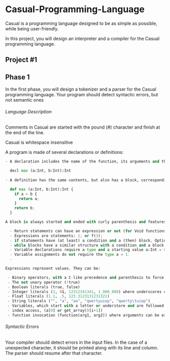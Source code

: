# Casual-Programming-Language
Casual is a programming language designed to be as simple as possible, while being user-friendly.

In this project, you will design an interpreter and a compiler for the Casual programming language.

## Project #1

## Phase 1

In the first phase, you will design a tokenizer and a parser for the Casual programming language. Your program should detect syntactic errors, but not semantic ones

######  Language Description
Comments in Casual are started with the pound (#) character and finish at the end of the line.

Casual is whitespace insensitive

A program is made of several declarations or definitions: 

```python
- A declaration includes the name of the function, its arguments and the returning type 

  decl max (a:Int, b:Int):Int
  
- A definition has the same contents, but also has a block, corresponding to the body of the function

  def max (a:Int, b:Int):Int {
    if a > b {
      return a;
    }
    return b;
  }
```
```python 
A block is always started and ended with curly parenthesis and features zero or more statements:

  - Return statements can have an expression or not (for Void functions): return; or return 1 + 1;
  - Expressions are statements: 1; or f(3);
  - if statements have (at least) a condition and a (then) block. Optionally they can have an else block, separated by a else keyword.
  - while blocks have a similar structure with a condition and a block.
  - Variable declarations require a type and a starting value a:Int = 0;
  - Variable assignments do not require the type a = 1.
  - 
```

 ```python
 Expressions represent values. They can be:
 
  - Binary operators, with a C-like precedence and parenthesis to force other precedences: &&, ||, ==, !=, >=, >, <=, <, +, -, *, /, % em que a divisão tem sempre a semântica da divisão decimal.
  - The not unary operator (!true)
  - Boolean literals (true, false)
  - Integer literals (1, 01, 12312341341, 1_000_000) where underscores can be present in any position.
  - Float literals (1.1, .5, 123.3123131231321)
  - String literals ("", "a", "aa", "qwertyuiop", "qwerty\tuiop")
  - Variables, which start with a letter or understore and are followed by any number of letters, underscores or numbers.
  - index access, (a[0] or get_array()[i+1])
  - function invocation (function(arg1, arg2)) where arguments can be expressions
 
 ```
 

######  Syntactic Errors
Your compiler should detect errors in the input files. In the case of a unexpected character, it should be printed along with its line and column. The parser should resume after that character.
